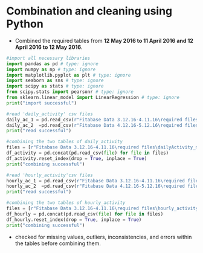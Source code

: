 # Combination and cleaning using Python
- Combined the required tables from **12 May 2016 to 11 April 2016 and 12 April 2016 to 12 May 2016**.
```PYTHON
#import all necessary libraries
import pandas as pd # type: ignore
import numpy as np # type: ignore
import matplotlib.pyplot as plt # type: ignore
import seaborn as sns # type: ignore
import scipy as stats # type: ignore
from scipy.stats import pearsonr # type: ignore
from sklearn.linear_model import LinearRegression # type: ignore
print("import successful")

#read 'daily_activity' csv files
daily_ac_1 = pd.read_csv(r"Fitabase Data 3.12.16-4.11.16\required files\dailyActivity_merged.csv")
daily_ac_2  =pd.read_csv(r"Fitabase Data 4.12.16-5.12.16\required files\dailyActivity_merged.csv")
print("read successful")

#combining the two tables of daily_activity
files = [r"Fitabase Data 3.12.16-4.11.16\required files\dailyActivity_merged.csv",r"Fitabase Data 4.12.16-5.12.16\required files\dailyActivity_merged.csv"]
df_activity = pd.concat(pd.read_csv(file) for file in files)
df_activity.reset_index(drop = True, inplace = True)
print("combining successful")

#read 'hourly_activity'csv files
hourly_ac_1 = pd.read_csv(r"Fitabase Data 3.12.16-4.11.16\required files\hourly_activity.csv")
hourly_ac_2  =pd.read_csv(r"Fitabase Data 4.12.16-5.12.16\required files\hourly_activity.csv")
print("read successful")

#combining the two tables of hourly_activity
files = [r"Fitabase Data 3.12.16-4.11.16\required files\hourly_activity.csv",r"Fitabase Data 4.12.16-5.12.16\required files\hourly_activity.csv"]
df_hourly = pd.concat(pd.read_csv(file) for file in files)
df_hourly.reset_index(drop = True, inplace = True)
print("combining successful")

```






- checked for missing values, outliers, inconsistencies, and errors within the tables before combining them.



  
